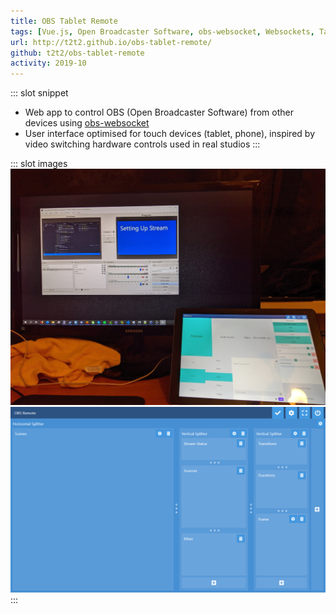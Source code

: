 ```yaml
---
title: OBS Tablet Remote
tags: [Vue.js, Open Broadcaster Software, obs-websocket, Websockets, Tailwind CSS]
url: http://t2t2.github.io/obs-tablet-remote/
github: t2t2/obs-tablet-remote
activity: 2019-10
---
```


::: slot snippet
* Web app to control OBS (Open Broadcaster Software) from other devices using [obs-websocket](https://github.com/Palakis/obs-websocket)
* User interface optimised for touch devices (tablet, phone), inspired by video switching hardware controls used in real studios
:::

::: slot images
<images-gallery>
<img src="./obs-tablet-remote/in-use.jpg" alt="OBS Tablet Remote in use" title="OBS Tablet Remote in use" />
<img src="./obs-tablet-remote/edit.png" alt="Editing mode screenshot" title="Editing mode screenshot" />
</images-gallery>
:::
